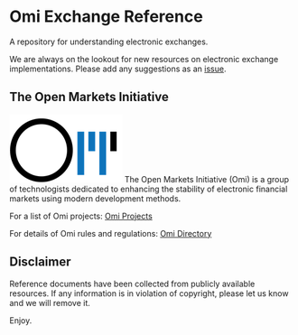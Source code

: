 # Omi Exchange Reference

A repository for understanding electronic exchanges.

We are always on the lookout for new resources on electronic exchange implementations.  Please add any suggestions as an [issue](https://github.com/Open-Markets-Initiative/omi-exchange-reference/issues "Omi Exchange Reference Suggestion"). 

## The Open Markets Initiative

[![Omi](https://github.com/Open-Markets-Initiative/Directory/blob/main/About/Images/Logo.png)](https://github.com/Open-Markets-Initiative/Directory)  The Open Markets Initiative (Omi) is a group of technologists dedicated to enhancing the stability of electronic financial markets using modern development methods.

For a list of Omi projects: [Omi Projects](https://github.com/Open-Markets-Initiative/Directory/tree/main/Projects "Open Markets Initiative Projects")

For details of Omi rules and regulations: [Omi Directory](https://github.com/Open-Markets-Initiative/Directory "Open Markets Initiative Directory")

## Disclaimer

Reference documents have been collected from publicly available resources.  If any information is in violation of copyright, please let us know and we will remove it.

Enjoy.
